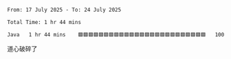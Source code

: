 <!--START_SECTION:waka-->

```txt
From: 17 July 2025 - To: 24 July 2025

Total Time: 1 hr 44 mins

Java   1 hr 44 mins    🟩🟩🟩🟩🟩🟩🟩🟩🟩🟩🟩🟩🟩🟩🟩🟩🟩🟩🟩🟩🟩🟩🟩🟩🟩   100.00 %
```

<!--END_SECTION:waka-->

道心破碎了
